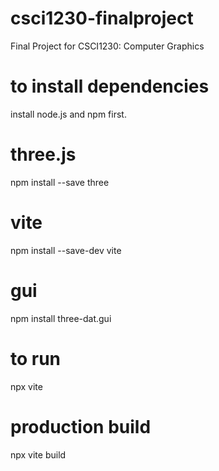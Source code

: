 # csci1230-finalproject
Final Project for CSCI1230: Computer Graphics


# to install dependencies

install node.js and npm first. 

# three.js
npm install --save three

# vite
npm install --save-dev vite

# gui
npm install three-dat.gui 

# to run
npx vite

# production build
npx vite build 




